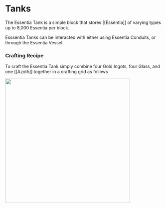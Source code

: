 # Tanks
The Essentia Tank is a simple block that stores [[Essentia]] of varying types up to 8,000 Essentia per block.

Esssentia Tanks can be interacted with either using Essentia Conduits, or through the Essentia Vessel.

### Crafting Recipe

To craft the Essentia Tank simply combine four Gold Ingots, four Glass, and one [[Azoth]] together in a crafting grid as follows

<img src="https://github.com/Cumulus-Mods/Art-of-Alchemy/wiki/images/recipes/essentia-tank.png" width="400px" />